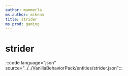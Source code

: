 ```yaml
---
author: mammerla
ms.author: mikeam
title: strider
ms.prod: gaming
---
```


# strider

:::code language="json" source="../../VanillaBehaviorPack/entities/strider.json":::